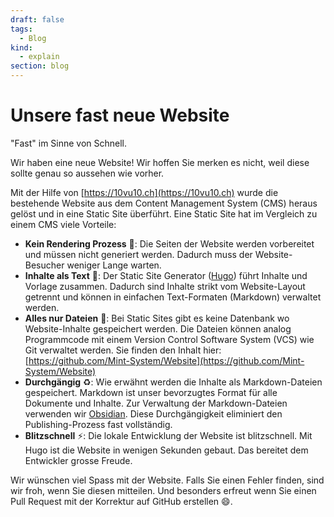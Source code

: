 ```yaml
---
draft: false
tags:
  - Blog
kind:
  - explain
section: blog
---
```


# Unsere fast neue Website

"Fast" im Sinne von Schnell.

Wir haben eine neue Website! Wir hoffen Sie merken es nicht, weil diese sollte genau so aussehen wie vorher.

Mit der Hilfe von [https://10vu10.ch](https://10vu10.ch) wurde die bestehende Website aus dem Content Management System (CMS) heraus gelöst und in eine Static Site überführt. Eine Static Site hat im Vergleich zu einem CMS viele Vorteile:

- **Kein Rendering Prozess** 📸: Die Seiten der Website werden vorbereitet und müssen nicht generiert werden. Dadurch muss der Website-Besucher weniger Lange warten.
- **Inhalte als Text** 📄: Der Static Site Generator ([Hugo](https://hugo.io/)) führt Inhalte und Vorlage zusammen. Dadurch sind Inhalte strikt vom Website-Layout getrennt und können in einfachen Text-Formaten (Markdown) verwaltet werden.
- **Alles nur Dateien** 📂: Bei Static Sites gibt es keine Datenbank wo Website-Inhalte gespeichert werden. Die Dateien können analog Programmcode mit einem Version Control Software System (VCS) wie Git verwaltet werden. Sie finden den Inhalt hier: [https://github.com/Mint-System/Website](https://github.com/Mint-System/Website)
- **Durchgängig** ♻️: Wie erwähnt werden die Inhalte als Markdown-Dateien gespeichert. Markdown ist unser bevorzugtes Format für alle Dokumente und Inhalte. Zur Verwaltung der Markdown-Dateien verwenden wir [Obsidian](https://obsidian.md/). Diese Durchgängigkeit eliminiert den Publishing-Prozess fast vollständig.
- **Blitzschnell** ⚡: Die lokale Entwicklung der Website ist blitzschnell. Mit Hugo ist die Website in wenigen Sekunden gebaut. Das bereitet dem Entwickler grosse Freude.

Wir wünschen viel Spass mit der Website. Falls Sie einen Fehler finden, sind wir froh, wenn Sie diesen mitteilen. Und besonders erfreut wenn Sie einen Pull Request mit der Korrektur auf GitHub erstellen 😄.
